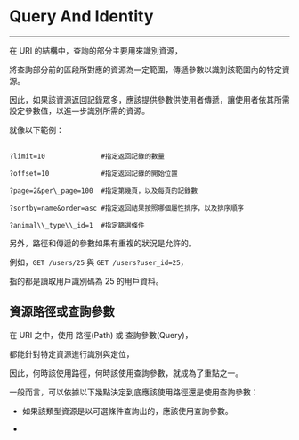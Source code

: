# Query And Identity

---

在 URI 的結構中，查詢的部分主要用來識別資源，

將查詢部分前的區段所對應的資源為一定範圍，傳遞參數以識別該範圍內的特定資源。

因此，如果該資源返回記錄眾多，應該提供參數供使用者傳遞，讓使用者依其所需設定參數值，以進一步識別所需的資源。

就像以下範例：

```

?limit=10              #指定返回記錄的數量

?offset=10             #指定返回記錄的開始位置

?page=2&per\_page=100  #指定第幾頁，以及每頁的記錄數

?sortby=name&order=asc #指定返回結果按照哪個屬性排序，以及排序順序

?animal\\_type\\_id=1  #指定篩選條件

```

另外，路徑和傳遞的參數如果有重複的狀況是允許的。

例如，`GET /users/25` 與 `GET /users?user_id=25`，

指的都是讀取用戶識別碼為 25 的用戶資料。

## 資源路徑或查詢參數

在 URI 之中，使用 路徑\(Path\) 或 查詢參數\(Query\)，

都能針對特定資源進行識別與定位，

因此，何時該使用路徑，何時該使用查詢參數，就成為了重點之一。

一般而言，可以依據以下幾點決定到底應該使用路徑還是使用查詢參數：

* 如果該類型資源是以可選條件查詢出的，應該使用查詢參數。

* 




